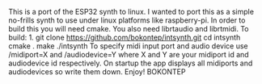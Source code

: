This is a port of the ESP32 synth to linux. I wanted to port this as a simple
no-frills synth to use under linux platforms like raspberry-pi. In order to
build this you will need cmake. You also need librtaudio and librtmidi.
To build:
1.
git clone https://github.com/bokontep/intsynth.git
cd intsynth
cmake .
make
./intsynth
To specify midi input port and audio device use /midiport=X and /audiodevice=Y
where X and Y are your midiport id and audiodevice id respectively. On startup
the app displays all midiports and audiodevices so write them down.
Enjoy!
BOKONTEP 

